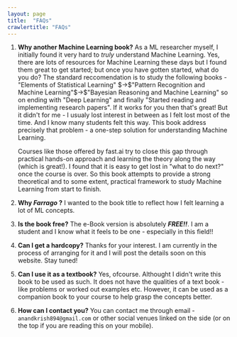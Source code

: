 ```yaml
---
layout: page
title:  "FAQs"
crawlertitle: "FAQs"
---
```

1. **Why another Machine Learning book?**
As a ML researcher myself, I initially found it very hard to *truly* understand Machine Learning. Yes, there are lots of resources for Machine Learning these days but I found them great to get started; but once you have gotten started, what do you do? The standard reccomendation is to study the following books - "Elements of Statistical Learning" \$$\to$$"Pattern Recognition and Machine Learning"$$\to$$"Bayesian Reasoning and Machine Learning" so on ending with "Deep Learning" and finally "Started reading and implementing research papers". If it works for you then that's great! But it didn't for me - I usualy lost interest in between as I felt lost most of the time. And I know many students felt this way. This book address precisely that problem - a one-step solution for understanding Machine Learning.

    Courses like those offered by fast.ai try to close this gap through practical hands-on approach and learning the theory along the way (which is great!). I found that it is easy to get lost in "what to do next?" once the course is over. So this book attempts to provide a strong theoretical and to some extent, practical framework to study Machine Learning from start to finish.

2. **Why *Farrago* ?**
I wanted to the book title to reflect how I felt learning a lot of ML concepts.

3. **Is the book free?**
The e-Book version is absolutely ***FREE!!***. I am a student and I know what it feels to be one - especially in this field!!

4. **Can I get a hardcopy?**
Thanks for your interest. I am currently in the process of arranging for it and I will post the details soon on this website. Stay tuned!

5. **Can I use it as a textbook?**
Yes, ofcourse. Althought I didn't write this book to be used as such. It does not have the qualities of a text book - like problems or worked out examples etc. However, it can be used as a companion book to your course to help grasp the concepts better.

6. **How can I contact you?**
You can contact me through email - `anandkrish894@gmail.com` or other social venues linked on the side (or on the top if you are reading this on your mobile).
